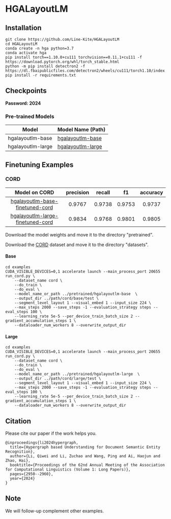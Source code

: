 # HGALayoutLM

## Installation

```
git clone https://github.com/Line-Kite/HGALayoutLM
cd HGALayoutLM
conda create -n hga python=3.7
conda activate hga
pip install torch==1.10.0+cu111 torchvision==0.11.1+cu111 -f https://download.pytorch.org/whl/torch_stable.html
python -m pip install detectron2 -f https://dl.fbaipublicfiles.com/detectron2/wheels/cu111/torch1.10/index.html
pip install -r requirements.txt
```


## Checkpoints

**Password: 2024**

### Pre-trained Models



| Model               | Model Name (Path)                                                                                              | 
|---------------------|----------------------------------------------------------------------------------------------------------------|
| hgalayoutlm-base  | [hgalayoutlm-base](https://pan.baidu.com/s/1UgvS83sdmyiCbhh1mfIDlQ)  |
| hgalayoutlm-large | [hgalayoutlm-large](https://pan.baidu.com/s/10Cln5iNXCvWkInIZvOP8-g) |


## Finetuning Examples

### CORD

  |Model on CORD                                                                                                                | precision | recall |    f1    | accuracy |
  |:---------------------------------------------------------------------------------------------------------------------------:|:---------:|:------:|:--------:|:--------:|
  | [hgalayoutlm-base-finetuned-cord](https://pan.baidu.com/s/1cMN8urfvHwceZXorMWHbLA)  |   0.9767  | 0.9738 |  0.9753  |  0.9737  |
  | [hgalayoutlm-large-finetuned-cord](https://pan.baidu.com/s/1PtE3Y12_5-Ap-cPUGvFwZg) |   0.9834  | 0.9768 |  0.9801  |  0.9805  |

Download the model weights and move it to the directory "pretrained".

Download the [CORD](https://drive.google.com/drive/folders/14OEWr86qotVBMAsWk7lymMytxn5u-kM6) dataset and move it to the directory "datasets".

#### Base

```
cd examples
CUDA_VISIBLE_DEVICES=0,1 accelerate launch --main_process_port 20655 run_cord.py \
    --dataset_name cord \
    --do_train \
    --do_eval \
    --model_name_or_path ../pretrained/hgalayoutlm-base  \
    --output_dir ../path/cord/base/test \
    --segment_level_layout 1 --visual_embed 1 --input_size 224 \
    --max_steps 2000 --save_steps -1 --evaluation_strategy steps --eval_steps 100 \
    --learning_rate 5e-5 --per_device_train_batch_size 2 --gradient_accumulation_steps 1 \
    --dataloader_num_workers 8 --overwrite_output_dir
```

#### Large

```
cd examples
CUDA_VISIBLE_DEVICES=0,1 accelerate launch --main_process_port 20655 run_cord.py \
    --dataset_name cord \
    --do_train \
    --do_eval \
    --model_name_or_path ../pretrained/hgalayoutlm-large  \
    --output_dir ../path/cord/large/test \
    --segment_level_layout 1 --visual_embed 1 --input_size 224 \
    --max_steps 2000 --save_steps -1 --evaluation_strategy steps --eval_steps 100 \
    --learning_rate 5e-5 --per_device_train_batch_size 2 --gradient_accumulation_steps 1 \
    --dataloader_num_workers 8 --overwrite_output_dir
```


## Citation
Please cite our paper if the work helps you.
```
@inproceedings{li2024hypergraph,
  title={Hypergraph based Understanding for Document Semantic Entity Recognition},
  author={Li, Qiwei and Li, Zuchao and Wang, Ping and Ai, Haojun and Zhao, Hai},
  booktitle={Proceedings of the 62nd Annual Meeting of the Association for Computational Linguistics (Volume 1: Long Papers)},
  pages={2950--2960},
  year={2024}
}

```


## Note

We will follow-up complement other examples.
